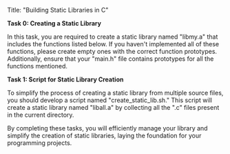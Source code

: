 Title: "Building Static Libraries in C"

**Task 0: Creating a Static Library**

In this task, you are required to create a static library named "libmy.a" that includes the functions listed below. If you haven't implemented all of these functions, please create empty ones with the correct function prototypes. Additionally, ensure that your "main.h" file contains prototypes for all the functions mentioned.

**Task 1: Script for Static Library Creation**

To simplify the process of creating a static library from multiple source files, you should develop a script named "create_static_lib.sh." This script will create a static library named "liball.a" by collecting all the ".c" files present in the current directory.

By completing these tasks, you will efficiently manage your library and simplify the creation of static libraries, laying the foundation for your programming projects.
